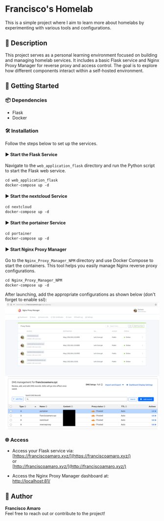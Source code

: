 # Francisco's Homelab

This is a simple project where I aim to learn more about homelabs by experimenting with various tools and configurations.

## 📌 Description

This project serves as a personal learning environment focused on building and managing homelab services. It includes a basic Flask service and Nginx Proxy Manager for reverse proxy and access control. The goal is to explore how different components interact within a self-hosted environment.

## 🚀 Getting Started

### 📦 Dependencies

* Flask
* Docker

### 🛠 Installation

Follow the steps below to set up the services.

#### ▶️ Start the Flask Service

Navigate to the `web_application_flask` directory and run the Python script to start the Flask web service.

```
cd web_application_flask
docker-compose up -d
```

#### ▶️ Start the nextcloud Service

```
cd nextcloud
docker-compose up -d
```

#### ▶️ Start the portainer Service

```
cd portainer
docker-compose up -d
```

#### ▶️ Start Nginx Proxy Manager

Go to the `Nginx_Proxy_Manager_NPM` directory and use Docker Compose to start the containers. This tool helps you easily manage Nginx reverse proxy configurations.

```
cd Nginx_Proxy_Manager_NPM
docker-compose up -d
```

After launching, add the appropriate configurations as shown below (don't forget to enable ssl):
![Alt text](/documentation/image.png)
![Alt text](/documentation/untitled.png)

### 🌐 Access

- Access your Flask service via:  
  [https://franciscoamaro.xyz/](https://franciscoamaro.xyz/)  
  or  
  [http://franciscoamaro.xyz/](http://franciscoamaro.xyz/)

- Access the Nginx Proxy Manager dashboard at:  
  [http://localhost:81/](http://localhost:81/)

## 👤 Author

**Francisco Amaro**  
Feel free to reach out or contribute to the project!
